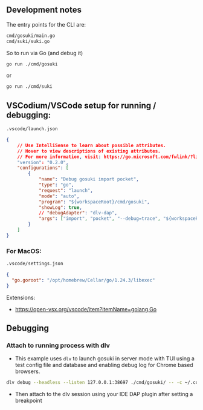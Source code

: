 ## Development notes

The entry points for the CLI are:

```sh
cmd/gosuki/main.go
cmd/suki/suki.go
```

So to run via Go (and debug it)

```sh
go run ./cmd/gosuki
```

or

```sh
go run ./cmd/suki
```

## VSCodium/VSCode setup for running / debugging:

```sh
.vscode/launch.json
```

```json
{
    // Use IntelliSense to learn about possible attributes.
    // Hover to view descriptions of existing attributes.
    // For more information, visit: https://go.microsoft.com/fwlink/?linkid=830387
    "version": "0.2.0",
    "configurations": [
        {
            "name": "Debug gosuki import pocket",
            "type": "go",
            "request": "launch",
            "mode": "auto",
            "program": "${workspaceRoot}/cmd/gosuki",
            "showLog": true,
            // "debugAdapter": "dlv-dap",
            "args": ["import", "pocket", "--debug=trace", "${workspaceRoot}/debug.csv"]
        }
    ]
}
```

### For MacOS:

```sh
.vscode/settings.json
```

```json
{
  "go.goroot": "/opt/homebrew/Cellar/go/1.24.3/libexec"
}
```

Extensions:

- https://open-vsx.org/vscode/item?itemName=golang.Go

## Debugging

### Attach to running process with dlv

- This example uses `dlv` to launch gosuki in server mode with TUI using a test config file and database and enabling debug log for Chrome based browsers.

```sh
dlv debug --headless --listen 127.0.0.1:38697 ./cmd/gosuki/ -- -c ~/.config/gosuki/config.test.toml --db=/tmp/gosuki.db --debug=none,chrome=debug start
```

- Then attach to the dlv session using your IDE DAP plugin after setting a breakpoint
